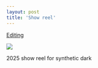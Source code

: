 ```yaml
---
layout: post
title: 'Show reel'
---
```

[Editing]()




![](https://vimeo.com/670299715)



2025 show reel for synthetic dark
